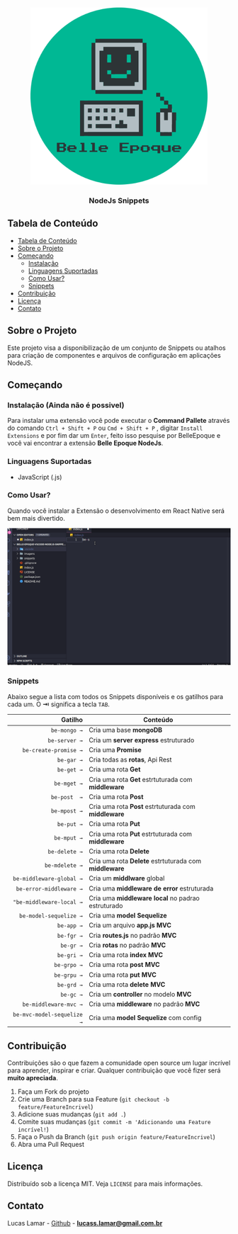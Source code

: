 <!--
*** Obrigado por estar vendo o nosso README. Se você tiver alguma sugestão
*** que possa melhorá-lo ainda mais dê um fork no repositório e crie uma Pull
*** Request ou abra uma Issue com a tag "sugestão".
*** Obrigado novamente! Agora vamos rodar esse projeto incrível :D
-->

<!--
[![Visual Studio Marketplace Version]()]()
[![Visual Studio Marketplace Installs]()]()
[![Visual Studio Marketplace Rating]()]()
![GitHub]()
-->

<!-- PROJECT LOGO -->
<br />
<p align="center">
  <a href="https://www.linkedin.com/in/lucas-lamar-531930102/">
    <img src="imagens/belleEpoqueLogo.png" width="400px" alt="Logo">
    
  </a>

  <h3 align="center">NodeJs Snippets</h3>
</p>

<!-- TABLE OF CONTENTS -->

## Tabela de Conteúdo

- [Tabela de Conteúdo](#tabela-de-conte%C3%BAdo)
- [Sobre o Projeto](#sobre-o-projeto)
- [Começando](#come%C3%A7ando)
  - [Instalação](#instala%C3%A7%C3%A3o)
  - [Linguagens Suportadas](#linguagens-suportadas)
  - [Como Usar?](#como-usar)
  - [Snippets](#snippets)
- [Contribuição](#contribui%C3%A7%C3%A3o)
- [Licença](#licen%C3%A7a)
- [Contato](#contato)

<!-- ABOUT THE PROJECT -->

## Sobre o Projeto

Este projeto visa a disponibilização de um conjunto de Snippets ou atalhos para criação de componentes e arquivos de configuração em aplicações NodeJS.

## Começando

### Instalação (Ainda não é possivel)

Para instalar uma extensão você pode executar o **Command Pallete** através do comando `Ctrl + Shift + P` ou `Cmd + Shift + P` , digitar `Install Extensions` e por fim dar um `Enter`, feito isso pesquise por BelleEpoque e você vai encontrar a extensão **Belle Epoque NodeJs**.

### Linguagens Suportadas

- JavaScript (.js)
### Como Usar?

Quando você instalar a Extensão o desenvolvimento em React Native será bem mais divertido.

![NodeJs Snnipets](imagens/belle.gif)

### Snippets

Abaixo segue a lista com todos os Snippets disponíveis e os gatilhos para cada um. O **⇥** significa a tecla `TAB`.

|                    Gatilho | Conteúdo                                                 |
|---------------------------:|----------------------------------------------------------|
|               `be-mongo →` | Cria uma base **mongoDB**                                |
|              `be-server →` | Cria um **server express** estruturado                   |
|      `be-create-promise →` | Cria uma **Promise**                                     |
|                 `be-gar →` | Cria todas as **rotas**, Api Rest                        |
|                 `be-get →` | Cria uma rota **Get**                                    |
|                `be-mget →` | Cria uma rota **Get** estrtuturada com **middleware**    |
|               `be-post  →` | Cria uma rota **Post**                                   |
|               `be-mpost →` | Cria uma rota **Post** estrtuturada com **middleware**   |
|                 `be-put →` | Cria uma rota **Put**                                    |
|                `be-mput →` | Cria uma rota **Put** estrtuturada com **middleware**    |
|              `be-delete →` | Cria uma rota **Delete**                                 |
|             `be-mdelete →` | Cria uma rota **Delete** estrtuturada com **middleware** |
|   `be-middleware-global →` | Cria um **middlware** global                             |
|    `be-error-middleware →` | Cria uma **middleware de error** estruturada             |
|   `"be-middleware-local →` | Cria uma **middleware local** no padrao estruturado      |
|     `be-model-sequelize →` | Cria uma **model Sequelize**                             |
|                 `be-app →` | Cria um arquivo **app.js** **MVC**                       |
|                 `be-fgr →` | Cria **routes.js** no padrão **MVC**                     |
|                  `be-gr →` | Cria **rotas** no padrão **MVC**                         |
|                 `be-gri →` | Cria uma rota **index** **MVC**                          |
|                `be-grpo →` | Cria uma rota **post** **MVC**                           |
|                `be-grpu →` | Cria uma rota **put** **MVC**                            |
|                 `be-grd →` | Cria uma rota **delete** **MVC**                         |
|                  `be-gc →` | Cria um **controller** no modelo **MVC**                 |
|      `be-middleware-mvc →` | Cria uma **middleware** no padrão **MVC**                |
| `be-mvc-model-sequelize →` | Cria uma **model Sequelize** com config                  |

<!-- CONTRIBUTING -->

## Contribuição

Contribuições são o que fazem a comunidade open source um lugar incrível para aprender, inspirar e criar. Qualquer contribuição que você fizer será **muito apreciada**.

1. Faça um Fork do projeto
2. Crie uma Branch para sua Feature (`git checkout -b feature/FeatureIncrivel`)
3. Adicione suas mudanças (`git add .`)
4. Comite suas mudanças (`git commit -m 'Adicionando uma Feature incrível!`)
5. Faça o Push da Branch (`git push origin feature/FeatureIncrivel`)
6. Abra uma Pull Request

<!-- LICENSE -->

## Licença

Distribuído sob a licença MIT. Veja `LICENSE` para mais informações.

<!-- CONTACT -->

## Contato

Lucas Lamar - [Github](https://github.com/lucaslamar) - **lucass.lamar@gmail.com.br**

